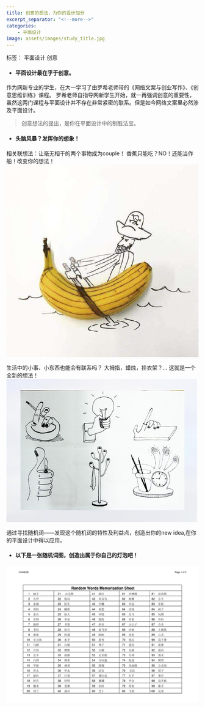 ```yaml
---
title: 创意的想法，为你的设计加分
excerpt_separator: "<!--more-->"
categories:
    - 平面设计
image: assets/images/study_title.jpg
---
```

标签： 平面设计  创意
<!--more-->

+ #### 平面设计最在乎于创意。
作为网新专业的学生，在大一学习了由罗希老师带的《网络文案与创业写作》、《创意思维训练》课程。
罗希老师自指导网新学生开始，就一再强调创意的重要性，虽然这两门课程与平面设计并不存在非常紧密的联系。但是如今网络文案里必然涉及平面设计。
> 创意想法的提出，是你在平面设计中的制胜法宝。

+ #### 头脑风暴？发挥你的想象！
相关联想法：让毫无相干的两个事物成为couple！
香蕉只能吃？NO！还能当作船！改变你的想法！
![Alt text](/assets/images/create_change.jpg)

生活中的小事、小东西也能会有联系吗？
大拇指，蜡烛，挂衣架？...
这就是一个全新的想法！
![Alt text](/assets/images/create_idea.jpg)

通过寻找随机词——发现这个随机词的特性及利益点，创造出你的new idea,在你的平面设计中得以应用。
+ #### 以下是一张随机词图，创造出属于你自己的灯泡吧！
![Alt text](/assets/images/create_random.jpg)
